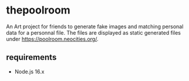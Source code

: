 # thepoolroom

An Art project for friends to generate fake images and matching personal data for a personnal file.
The files are displayed as static generated files under https://poolroom.neocities.org/.

## requirements

- Node.js 16.x
